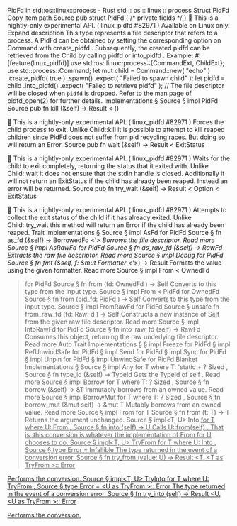 PidFd in std::os::linux::process - Rust
std
::
os
::
linux
::
process
Struct
PidFd
Copy item path
Source
pub struct PidFd {
/* private fields */
}
🔬
This is a nightly-only experimental API. (
linux_pidfd
#82971
)
Available on
Linux
only.
Expand description
This type represents a file descriptor that refers to a process.
A
PidFd
can be obtained by setting the corresponding option on
Command
with
create_pidfd
. Subsequently, the created pidfd can be retrieved
from the
Child
by calling
pidfd
or
into_pidfd
.
Example:
#![feature(linux_pidfd)]
use
std::os::linux::process::{CommandExt, ChildExt};
use
std::process::Command;
let
mut
child = Command::new(
"echo"
)
    .create_pidfd(
true
)
    .spawn()
    .expect(
"Failed to spawn child"
);
let
pidfd = child
    .into_pidfd()
    .expect(
"Failed to retrieve pidfd"
);
// The file descriptor will be closed when `pidfd` is dropped.
Refer to the man page of
pidfd_open(2)
for further details.
Implementations
§
Source
§
impl
PidFd
Source
pub fn
kill
(&self) ->
Result
<
()
>
🔬
This is a nightly-only experimental API. (
linux_pidfd
#82971
)
Forces the child process to exit.
Unlike
Child::kill
it is possible to attempt to kill
reaped children since PidFd does not suffer from pid recycling
races. But doing so will return an Error.
Source
pub fn
wait
(&self) ->
Result
<
ExitStatus
>
🔬
This is a nightly-only experimental API. (
linux_pidfd
#82971
)
Waits for the child to exit completely, returning the status that it exited with.
Unlike
Child::wait
it does not ensure that the stdin handle is closed.
Additionally it will not return an
ExitStatus
if the child
has already been reaped. Instead an error will be returned.
Source
pub fn
try_wait
(&self) ->
Result
<
Option
<
ExitStatus
>>
🔬
This is a nightly-only experimental API. (
linux_pidfd
#82971
)
Attempts to collect the exit status of the child if it has already exited.
Unlike
Child::try_wait
this method will return an Error
if the child has already been reaped.
Trait Implementations
§
Source
§
impl
AsFd
for
PidFd
Source
§
fn
as_fd
(&self) ->
BorrowedFd
<'_>
Borrows the file descriptor.
Read more
Source
§
impl
AsRawFd
for
PidFd
Source
§
fn
as_raw_fd
(&self) ->
RawFd
Extracts the raw file descriptor.
Read more
Source
§
impl
Debug
for
PidFd
Source
§
fn
fmt
(&self, f: &mut
Formatter
<'_>) ->
Result
Formats the value using the given formatter.
Read more
Source
§
impl
From
<
OwnedFd
> for
PidFd
Source
§
fn
from
(fd:
OwnedFd
) -> Self
Converts to this type from the input type.
Source
§
impl
From
<
PidFd
> for
OwnedFd
Source
§
fn
from
(pid_fd:
PidFd
) -> Self
Converts to this type from the input type.
Source
§
impl
FromRawFd
for
PidFd
Source
§
unsafe fn
from_raw_fd
(fd:
RawFd
) -> Self
Constructs a new instance of
Self
from the given raw file
descriptor.
Read more
Source
§
impl
IntoRawFd
for
PidFd
Source
§
fn
into_raw_fd
(self) ->
RawFd
Consumes this object, returning the raw underlying file descriptor.
Read more
Auto Trait Implementations
§
§
impl
Freeze
for
PidFd
§
impl
RefUnwindSafe
for
PidFd
§
impl
Send
for
PidFd
§
impl
Sync
for
PidFd
§
impl
Unpin
for
PidFd
§
impl
UnwindSafe
for
PidFd
Blanket Implementations
§
Source
§
impl<T>
Any
for T
where
    T: 'static + ?
Sized
,
Source
§
fn
type_id
(&self) ->
TypeId
Gets the
TypeId
of
self
.
Read more
Source
§
impl<T>
Borrow
<T> for T
where
    T: ?
Sized
,
Source
§
fn
borrow
(&self) ->
&T
Immutably borrows from an owned value.
Read more
Source
§
impl<T>
BorrowMut
<T> for T
where
    T: ?
Sized
,
Source
§
fn
borrow_mut
(&mut self) ->
&mut T
Mutably borrows from an owned value.
Read more
Source
§
impl<T>
From
<T> for T
Source
§
fn
from
(t: T) -> T
Returns the argument unchanged.
Source
§
impl<T, U>
Into
<U> for T
where
    U:
From
<T>,
Source
§
fn
into
(self) -> U
Calls
U::from(self)
.
That is, this conversion is whatever the implementation of
From
<T> for U
chooses to do.
Source
§
impl<T, U>
TryFrom
<U> for T
where
    U:
Into
<T>,
Source
§
type
Error
=
Infallible
The type returned in the event of a conversion error.
Source
§
fn
try_from
(value: U) ->
Result
<T, <T as
TryFrom
<U>>::
Error
>
Performs the conversion.
Source
§
impl<T, U>
TryInto
<U> for T
where
    U:
TryFrom
<T>,
Source
§
type
Error
= <U as
TryFrom
<T>>::
Error
The type returned in the event of a conversion error.
Source
§
fn
try_into
(self) ->
Result
<U, <U as
TryFrom
<T>>::
Error
>
Performs the conversion.